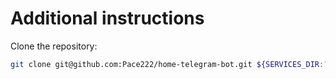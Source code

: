 # Additional instructions

Clone the repository:

```bash
git clone git@github.com:Pace222/home-telegram-bot.git ${SERVICES_DIR:?}/telegram-bot
```

